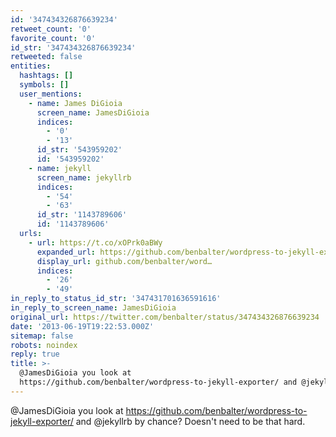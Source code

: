 ```yaml
---
id: '347434326876639234'
retweet_count: '0'
favorite_count: '0'
id_str: '347434326876639234'
retweeted: false
entities:
  hashtags: []
  symbols: []
  user_mentions:
    - name: James DiGioia
      screen_name: JamesDiGioia
      indices:
        - '0'
        - '13'
      id_str: '543959202'
      id: '543959202'
    - name: jekyll
      screen_name: jekyllrb
      indices:
        - '54'
        - '63'
      id_str: '1143789606'
      id: '1143789606'
  urls:
    - url: https://t.co/xOPrk0aBWy
      expanded_url: https://github.com/benbalter/wordpress-to-jekyll-exporter/
      display_url: github.com/benbalter/word…
      indices:
        - '26'
        - '49'
in_reply_to_status_id_str: '347431701636591616'
in_reply_to_screen_name: JamesDiGioia
original_url: https://twitter.com/benbalter/status/347434326876639234
date: '2013-06-19T19:22:53.000Z'
sitemap: false
robots: noindex
reply: true
title: >-
  @JamesDiGioia you look at
  https://github.com/benbalter/wordpress-to-jekyll-exporter/ and @jekyllrb b…
---
```


@JamesDiGioia you look at https://github.com/benbalter/wordpress-to-jekyll-exporter/ and @jekyllrb by chance? Doesn't need to be that hard.